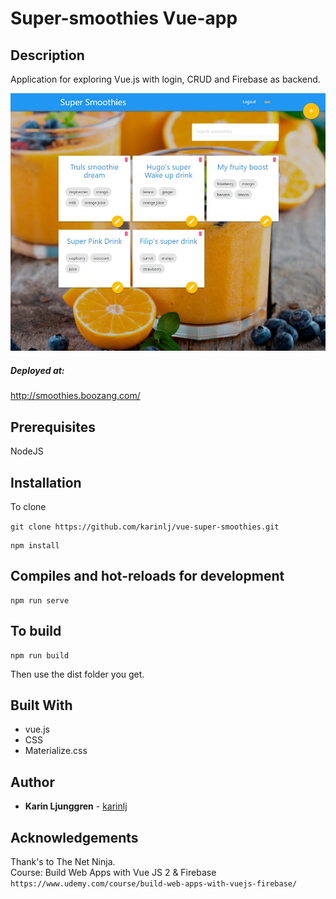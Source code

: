 # Super-smoothies Vue-app

## Description

Application for exploring Vue.js with login, CRUD and Firebase as backend.

![Screenshot](/src/assets/screenshot.jpg?raw=true "Screenshot")

##### Deployed at:

http://smoothies.boozang.com/

## Prerequisites

NodeJS

## Installation

To clone

`git clone https://github.com/karinlj/vue-super-smoothies.git`

```
npm install
```

## Compiles and hot-reloads for development

```
npm run serve
```

## To build

```
npm run build
```

Then use the dist folder you get.

## Built With

- vue.js
- CSS
- Materialize.css

## Author

- **Karin Ljunggren** - [karinlj](https://github.com/karinlj)

## Acknowledgements

Thank's to The Net Ninja.  
Course: Build Web Apps with Vue JS 2 & Firebase  
`https://www.udemy.com/course/build-web-apps-with-vuejs-firebase/`
